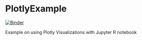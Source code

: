 # PlotlyExample

[![Binder](http://mybinder.org/badge.svg)](http://mybinder.org:/repo/reemuw/plotlyexample)
 

Example on using Plotly Visualizations with Jupyter R notebook
